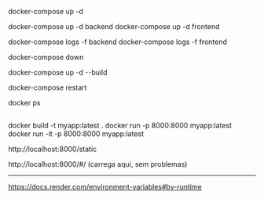 docker-compose up -d

docker-compose up -d backend
docker-compose up -d frontend

docker-compose logs -f backend
docker-compose logs -f frontend


docker-compose down

docker-compose up -d --build

docker-compose restart

docker ps

##

docker build -t myapp:latest .
docker run -p 8000:8000 myapp:latest
docker run -it -p 8000:8000 myapp:latest

http://localhost:8000/static


http://localhost:8000/#/ (carrega aqui, sem problemas)

---

https://docs.render.com/environment-variables#by-runtime